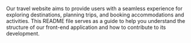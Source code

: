 Our travel website aims to provide users with a seamless experience for exploring destinations, planning trips, and booking accommodations and activities. This README file serves as a guide to help you understand the structure of our front-end application and how to contribute to its development.
